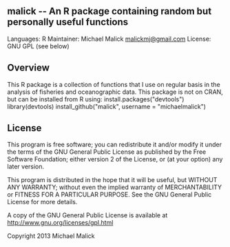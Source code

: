 malick -- An R package containing random but personally useful
functions
-----------------------------------------------------------------

Languages:    R
Maintainer:   Michael Malick <malickmj@gmail.com>
License:      GNU GPL (see below)


Overview
--------
This R package is a collection of functions that I use on regular
basis in the analysis of fisheries and oceanographic data. This
package is not on CRAN, but can be installed from R using:
    install.packages("devtools")
    library(devtools)
    install_github("malick", username = "michaelmalick")



License
-------
This program is free software; you can redistribute it and/or
modify it under the terms of the GNU General Public License as
published by the Free Software Foundation; either version 2 of 
the License, or (at your option) any later version.

This program is distributed in the hope that it will be useful,
but WITHOUT ANY WARRANTY; without even the implied warranty of
MERCHANTABILITY or FITNESS FOR A PARTICULAR PURPOSE.  See the
GNU General Public License for more details.

A copy of the GNU General Public License is available at
http://www.gnu.org/licenses/gpl.html

Copyright 2013 Michael Malick 


